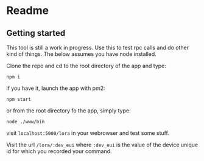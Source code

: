 # Readme

## Getting started

This tool is still a work in progress. Use this to test rpc calls and do other kind of things. The below assumes you have node installed.

Clone the repo and cd to the root directory of the app and type:

```
npm i
```

if you have it, launch the app with pm2:

```
npm start
```

or from the root directory fo the app, simply type:

```
node ./www/bin
```

visit `localhost:5000/lora` in your webrowser and test some stuff.

Visit the url `/lora/:dev_eui` where `:dev_eui` is the value of the device unique id for which you recorded your command.
